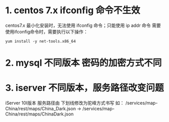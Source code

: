 
# 1. centos 7.x ifconfig 命令不生效

centos7.x 最小化安装时，无法使用 ifconfig 命令；只能使用 ip addr 命令
需要使用ifconfig命令时，需要执行以下操作：
```shell?linenums
yum install -y net-tools.x86_64
```
# 2. mysql 不同版本 密码的加密方式不同


# 3. iserver 不同版本，服务路径改变问题
iServer 10I版本 服务路径由 下划线修改为驼峰方式书写
如： /services/map-China/rest/maps/China_Dark.json ->  /services/map-China/rest/maps/ChinaDark.json